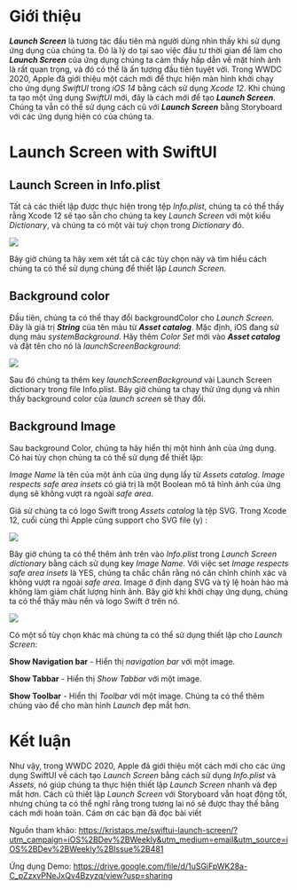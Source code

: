 # Giới thiệu
***Launch Screen*** là tương tác đầu tiên mà người dùng nhìn thấy khi sử dụng ứng dụng của chúng ta. Đó là lý do tại sao việc đầu tư thời gian để làm cho ***Launch Screen*** của ứng dụng  chúng ta cảm thấy  hấp dẫn về mặt hình ảnh là rất quan trọng,  và đó có thể là ấn tượng đầu tiên tuyệt vời.
Trong WWDC 2020, Apple  đã giới thiệu một cách mới để thực hiện màn hình khởi chạy cho ứng dụng *SwiftUI* trong *iOS 14* bằng cách sử dụng *Xcode 12*. Khi chúng ta tạo một ứng dụng *SwiftUI* mới, đây là cách mới để tạo ***Launch Screen***. Chúng ta vẫn có thể sử dụng cách cũ với ***Launch Screen***  bằng Storyboard với các ứng dụng hiện có của chúng ta.
# Launch Screen with SwiftUI
## Launch Screen in Info.plist

Tất cả các thiết lập được thực hiện trong tệp *Info.plist*, chúng ta có thể thấy rằng Xcode 12 sẽ tạo sẵn cho chúng ta key  *Launch Screen*  với một  kiểu *Dictionary*, và chúng ta có một vài tuỳ chọn trong  *Dictionary* đó.

![](https://images.viblo.asia/622841bd-b59f-4afc-ab3f-a4226b64811d.png)

Bây giờ chúng ta hãy xem xét tất cả các tùy chọn này và tìm hiểu cách chúng ta có thể sử dụng chúng để thiết lập *Launch Screen*.

## Background color

Đầu tiên, chúng ta có thể thay đổi backgroundColor cho *Launch Screen*. Đây là giá trị ***String*** của tên màu từ ***Asset catalog***. Mặc định, iOS đang sử dụng màu *systemBackground*.
Hãy thêm *Color Set* mới vào ***Asset catalog*** và đặt tên cho nó là *launchScreenBackground*:

![](https://images.viblo.asia/003672b2-3e77-4492-97fa-8e537c615ce5.png)

Sau đó chúng ta thêm key *launchScreenBackground* vài Launch Screen dictionary trong file Info.plist. Bây giờ chúng ta chạy thử ứng dụng và nhìn thấy background color của *launch screen* sẽ thay đổi.

## Background Image

Sau background Color, chúng ta hãy hiển thị một hình ảnh của ứng dụng. Có hai tùy chọn chúng ta có thể sử dụng để thiết lập:

*Image Name* là tên của một ảnh của ứng dụng lẩy từ *Assets catalog*.
*Image respects safe area insets* có giá trị là một Boolean mô tả hình ảnh của ứng dụng sẽ không vượt ra ngoài *safe area*.

Giả sử chúng ta có logo Swift trong  *Assets catalog* là tệp SVG. Trong Xcode 12, cuổi cùng thì Apple cũng support cho  SVG file (y) :

![](https://images.viblo.asia/6ec3948f-fafc-435f-bd87-789a2692fa66.png)


Bây giờ chúng ta có thể thêm ảnh trên vào *Info.plist* trong *Launch Screen dictionary* bằng cách sử dụng key *Image Name*. Với việc set *Image respects safe area insets* là YES, chúng ta chắc chắn rằng nó cân chỉnh chính xác và không vượt ra ngoài *safe area*. Image ở định dạng  SVG và tỷ lệ hoàn hảo mà không làm giảm chất lượng hình ảnh.
Bây giờ khi khởi chạy ứng dụng, chúng ta có thể thấy màu nền và logo Swift ở trên nó.

![](https://images.viblo.asia/72afc665-8e4a-4f6b-9abd-c3c57b769048.png)

Có một số tùy chọn khác mà chúng ta có thể sử dụng thiết lập cho *Launch Screen*:

**Show Navigation bar** - Hiển thị *navigation bar*  với một image.

**Show Tabbar** -  Hiển thị *Show Tabbar*  với một image.

**Show Toolbar** -  Hiển thị *Toolbar*  với một image.
Chúng ta có thể thêm chúng vào để cho màn hình *Launch* đẹp mắt hơn.

# Kết luận
Như vậy, trong WWDC 2020, Apple đã giới thiệu một cách mới cho các ứng dụng SwiftUI về cách tạo *Launch Screen* bằng cách sử dụng *Info.plist* và *Assets*, nó giúp chúng ta thực hiện thiết lập *Launch Screen*  nhanh và đẹp mắt hơn.
Cách cũ thiết lập *Launch Screen*  với Storyboard vẫn hoạt động tốt, nhưng chúng ta có thể nghĩ rằng trong tương lai nó sẽ được thay thế bằng cách mới hoàn toàn.
Cám ơn các bạn đã đọc bài viết

Nguồn tham khảo:
https://kristaps.me/swiftui-launch-screen/?utm_campaign=iOS%2BDev%2BWeekly&utm_medium=email&utm_source=iOS%2BDev%2BWeekly%2BIssue%2B481

Ứng dụng Demo:
https://drive.google.com/file/d/1uSGiFpWK28a-C_pZzxvPNeJxQv4Bzyzq/view?usp=sharing
